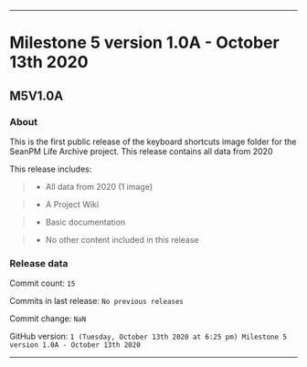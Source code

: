 
***

# Milestone 5 version 1.0A - October 13th 2020

## M5V1.0A

### About

This is the first public release of the keyboard shortcuts image folder for the SeanPM Life Archive project. This release contains all data from 2020

This release includes:

> * All data from 2020 (1 image)

> * A Project Wiki

> * Basic documentation

> * No other content included in this release

### Release data

Commit count: `15`

Commits in last release: `No previous releases`

Commit change: `NaN`

GitHub version: `1 (Tuesday, October 13th 2020 at 6:25 pm) Milestone 5 version 1.0A - October 13th 2020`

***
